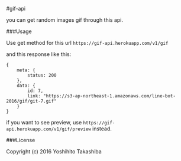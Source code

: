 
#gif-api

you can get random images gif through this api.

###Usage

Use get method for this url
`https://gif-api.herokuapp.com/v1/gif`

and this response like this:
```
{
    meta: {
        status: 200
    },
    data: {
        id: 7,
        link: "https://s3-ap-northeast-1.amazonaws.com/line-bot-2016/gif/git-7.gif"
    }
}
```

if you want to see preview, use `https://gif-api.herokuapp.com/v1/gif/preview` instead.



###License

Copyright (c) 2016 Yoshihito Takashiba
